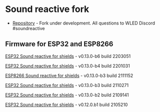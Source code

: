 # Sound reactive fork

- [Repository](https://github.com/atuline/WLED) - Fork under development. All questions to WLED Discord #soundreactive

## Firmware for ESP32 and ESP8266

[ESP32 Sound reactive for shields](https://github.com/srg74/WLED-wemos-shield/tree/master/resources/Firmware/Sound_reactive/v0.13.0-b6) - v0.13.0-b6 build 2203051

[ESP32 Sound reactive for shields](https://github.com/srg74/WLED-wemos-shield/tree/master/resources/Firmware/Sound_reactive/v0.13.0-b4) - v0.13.0-b4 build 2201031

[ESP8266 Sound reactive for shields](https://github.com/srg74/WLED-wemos-shield/tree/master/resources/Firmware/Sound_reactive/v0.13.0-b3) - v0.13.0-b3 build 2111152

[ESP32 Sound reactive for shields](https://github.com/srg74/WLED-wemos-shield/tree/master/resources/Firmware/Sound_reactive/v0.13.0-b3) - v0.13.0-b3 build 2110271

[ESP32 Sound reactive for shields](https://github.com/srg74/WLED-wemos-shield/tree/master/resources/Firmware/Sound_reactive/v0.13.0-b2) - v0.13.0-b2 build 2109141

[ESP32 Sound reactive for shields](htts://github.com/srg74/WLED-wemos-shield/tree/master/resources/Firmware/Sound_reactive/mini_shield) - v0.12.0.b1 build 2105210